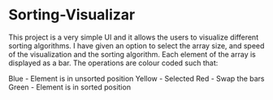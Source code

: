 # Sorting-Visualizar
This project is a very simple UI and it allows the users to visualize different sorting algorithms. I have given an option to select the array size, and speed of the visualization and the sorting algorithm. Each element of the array is displayed as a bar. The operations are colour coded such that:

Blue - Element is in unsorted position
Yellow - Selected
Red - Swap the bars
Green - Element is in sorted position
